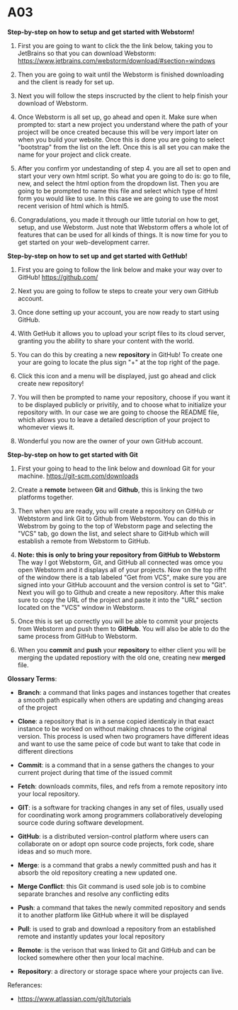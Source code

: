 # A03

**Step-by-step on how to setup and get started with Webstorm!**

1. First you are going to want to click the the link below, taking you to JetBrains so that you can download Webstorm:
https://www.jetbrains.com/webstorm/download/#section=windows

2. Then you are going to wait until the Webstorm is finished downloading and the client is ready for set up.

3. Next you will follow the steps inscructed by the client to help finish your download of Webstorm.

4. Once Webstorm is all set up, go ahead and open it. Make sure when prompted to: start a new project you understand where the path of your project will be once created because this will be very import later on when you build your website. Once this is done you are going to select "bootstrap" from the list on the left. Once this is all set you can make the name for your project and click create. 

5. After you confirm yor undestanding of step 4. you are all set to open and start your very own html script. So what you are going to do is: go to file, new, and select the html option from the dropdown list. Then you are going to be prompted to name this file and select which type of html form you would like to use. In this case we are going to use the most recent verision of html which is html5.

6. Congradulations, you made it through our little tutorial on how to get, setup, and use Webstorm. Just note that Webstorm offers a whole lot of features that can be used for all kinds of things. It is now time for you to get started on your web-development carrer.


**Step-by-step on how to set up and get started with GetHub!**

1. First you are going to follow the link below and make your way over to GitHub!
https://github.com/

2. Next you are going to follow te steps to create your very own GitHub account.

3. Once done setting up your account, you are now ready to start using GitHub.

4. With GetHub it allows you to upload your script files to its cloud server, granting you the ability to share your content with the world. 

5. You can do this by creating a new **repository** in GitHub! To create one your are going to locate the plus sign "+" at the top right of the page. 

6. Click this icon and a menu will be displayed, just go ahead and click create new repository! 

7. You will then be prompted to name your repository, choose if you want it to be displayed publicly or privitily, and to choose what to initialize your repository with. In our case we are going to choose the README file, which allows you to leave a detailed description of your project to whomever views it.

8. Wonderful you now are the owner of your own GitHub account.


**Step-by-step on how to get started with Git**

1. First your going to head to the link below and download Git for your machine.
https://git-scm.com/downloads

2. Create a **remote** between **Git** and **Github**, this is linking the two platforms together.

3. Then when you are ready, you will create a repository on GitHub or Webtstorm and link Git to Github from Webstorm. You can do this in Webstrom by going to the top of Webstorm page and selecting the "VCS" tab, go down the list, and select share to GitHub which will establish a remote from Webstorm to GitHub.

4. **Note: this is only to bring your repository from GitHub to Webstorm** The way I got Webstorm, Git, and GitHub all connected was omce you open Webstorm and it displays all of your projects. Now on the top rifht of the window there is a tab labeled "Get from VCS", make sure you are signed into your GitHub accouunt and the version control is set to "Git". Next you will go to Github and create a new repository. After this make sure to copy the URL of the project and paste it into the "URL" section located on the "VCS" window in Webstorm. 

5. Once this is set up correctly you will be able to commit your projects from Webstorm and push them to **GitHub**. You will also be able to do the same process from GitHub to Webstorm.

6. When you **commit** and **push** your **repository** to either client you will be merging the updated repostiory with the old one, creating new **merged** file. 




**Glossary Terms**:

- **Branch**: a command that links pages and instances together that creates a smooth path espically when others are updating and changing areas of the project


- **Clone**: a repository that is in a sense copied identicaly in that exact instance to be worked on without making chnaces to the original version. This process is used when two programers have different ideas and want to use the same peice of code but want to take that code in different directions


- **Commit**: is a command that in a sense gathers the changes to your current project during that time of the issued commit


- **Fetch**: downloads commits, files, and refs from a remote repository into your local repository.


- **GIT**: is a software for tracking changes in any set of files, usually used for coordinating work among programmers collaboratively developing source code during software development.


- **GitHub**: is a distributed version-control platform where users can collaborate on or adopt opn source code projects, fork code, share ideas and so much more.


- **Merge**: is a command that grabs a newly committed push and has it absorb the old repository creating a new updated one.


- **Merge Conflict**: this Git command is used sole job is to combine separate branches and resolve any conflicting edits


- **Push**: a command that takes the newly commited repository and sends it to another platform like GitHub where it will be displayed


- **Pull**: is used to grab and download a repository from an established remote and instantly updates your local repository


- **Remote**: is the verison that was linked to Git and GitHub and can be locked somewhere other then your local machine.


- **Repository**: a directory or storage space where your projects can live.


Referances:

- https://www.atlassian.com/git/tutorials
